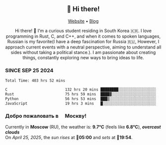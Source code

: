 <h2 align="center">👋 Hi there!</h2>
<p align="center">
  <a href="https://urdekcah.ru">Website</a> •
  <a href="https://urdekcah.blog">Blog</a>
</p>

<p align="center">
  Hi there! 👋 I'm a curious student residing in South Korea 🇰🇷. I love programming in Rust, C, and C++, and when it comes to spoken languages, Russian is my favorite(I have a deep fascination for Russia 🇷🇺, However, I approach current events with a neutral perspective, aiming to understand all sides without taking a political stance.). I am passionate about creating things, constantly exploring new ways to bring ideas to life.
</p>

### SINCE SEP 25 2024
<!--START_SECTION:waka-->
<!--LAST_WAKA_UPDATE:2025-04-25 18:09:14-->
```txt
Total Time: 403 hrs 52 mins

C                          132 hrs 20 mins ████████░░░░░░░░░░░░░░░░░   31.87 %
Rust                       75 hrs 59 mins  ████▓░░░░░░░░░░░░░░░░░░░░   18.30 %
Python                     56 hrs 53 mins  ███▒░░░░░░░░░░░░░░░░░░░░░   13.70 %
JavaScript                 19 hrs 3 mins   █░░░░░░░░░░░░░░░░░░░░░░░░   04.59 %
```
<!--END_SECTION:waka-->

<h3>Добро пожаловать в <img src="https://cdn-icons-png.flaticon.com/512/197/197408.png" width="13"/> Москву!</h3>

<!--START_SECTION:weather:moscow-->
<!--LAST_WEATHER_UPDATE:2025-04-25 18:09:13-->
Currently in **Moscow** (RU), the weather is: **9.7°C** (feels like **6.8°C**), ***overcast clouds***<br/>
On *April 25, 2025*, the *sun rises* at 🌅**05:00** and *sets* at 🌇**19:54**.
<!--END_SECTION:weather-->

